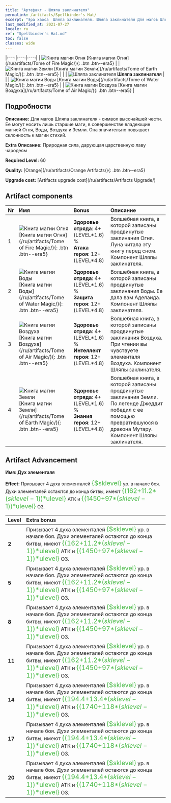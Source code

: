 ```yaml
---
title: "Артефакт - Шляпа заклинателя"
permalink: /artifacts/Spellbinder's Hat/
excerpt: "Эра хаоса  Шляпа заклинателя. Шляпа заклинателя Для магов Шляпа заклинателя - символ высочайшей чести. Ее могут носить лишь старшие маги, в совершенстве владеющие магией Огня, Воды, Воздуха и Земли. Она значительно повышает склонность к магии стихий."
last_modified_at: 2021-07-27
locale: ru
ref: "Spellbinder's Hat.md"
toc: false
classes: wide
---
```


  |:---:|:---:|:---:| 
  | ![Книга магии Огня](/images/t/artifact_40461.png) [Книга магии Огня](/ru/artifacts/Tome of Fire Magic/){: .btn .btn--era5} |   | ![Книга магии Земли](/images/t/artifact_40464.png) [Книга магии Земли](/ru/artifacts/Tome of Earth Magic/){: .btn .btn--era5} | 
  |   | ![Шляпа заклинателя](/images/t/icon_artifact_46.png) **Шляпа заклинателя** |  | 
  | ![Книга магии Воды](/images/t/artifact_40462.png) [Книга магии Воды](/ru/artifacts/Tome of Water Magic/){: .btn .btn--era5} |   | ![Книга магии Воздуха](/images/t/artifact_40463.png) [Книга магии Воздуха](/ru/artifacts/Tome of Air Magic/){: .btn .btn--era5} | 


## Подробности

 **Описание:** Для магов Шляпа заклинателя - символ высочайшей чести. Ее могут носить лишь старшие маги, в совершенстве владеющие магией Огня, Воды, Воздуха и Земли. Она значительно повышает склонность к магии стихий.

 **Extra Описание:** Природная сила, дарующая царственную лаву чародеям

 **Required Level:** 60

 **Quality:** [Orange](/ru/artifacts/Orange Artifacts/){: .btn .btn--era5}

 **Upgrade cost:** [Artifacts upgrade cost](/ru/artifacts/Artifacts Upgrade/)



## Artifact components

  | Nr |    Имя    |   Bonus | Описание | 
  |:---|:-----------|:--------|:------------| 
  | 1 | ![Книга магии Огня](/images/t/artifact_40461.png) [Книга магии Огня](/ru/artifacts/Tome of Fire Magic/){: .btn .btn--era5} | **Здоровье отряда**: 4+(LEVEL\*1.6) %<br/>**Атака героя**: 12+(LEVEL\*4.8) | Волшебная книга, в которой записаны продвинутые заклинания Огня. Луна читала эту книгу перед сном. Компонент Шляпы заклинателя. | 
  | 2 | ![Книга магии Воды](/images/t/artifact_40462.png) [Книга магии Воды](/ru/artifacts/Tome of Water Magic/){: .btn .btn--era5} | **Здоровье отряда**: 4+(LEVEL\*1.6) %<br/>**Защита героя**: 12+(LEVEL\*4.8) | Волшебная книга, в которой записаны продвинутые заклинания Воды. Ее дала вам Аделаида. Компонент Шляпы заклинателя. | 
  | 3 | ![Книга магии Воздуха](/images/t/artifact_40463.png) [Книга магии Воздуха](/ru/artifacts/Tome of Air Magic/){: .btn .btn--era5} | **Здоровье отряда**: 4+(LEVEL\*1.6) %<br/>**Интеллект героя**: 12+(LEVEL\*4.8) | Волшебная книга, в которой записаны продвинутые заклинания Воздуха. При чтении вы чувствуете элементаля Воздуха. Компонент Шляпы заклинателя. | 
  | 4 | ![Книга магии Земли](/images/t/artifact_40464.png) [Книга магии Земли](/ru/artifacts/Tome of Earth Magic/){: .btn .btn--era5} | **Здоровье отряда**: 4+(LEVEL\*1.6) %<br/>**Знания героя**: 12+(LEVEL\*4.8) | Волшебная книга, в которой записаны продвинутые заклинания Земли. По легенде Джеддит победил с ее помощью превратившуюся в дракона Мутару. Компонент Шляпы заклинателя. | 


## Artifact Advancement

 **Имя: Дух элементаля**

 **Effect:** Призывает 4 духа элементалей <span style="color: #48b946;font-size:20px">{$sklevel}</span> ур. в начале боя. Духи элементалей остаются до конца битвы, имеют <span style="color: #48b946;font-size:20px">{(162+11.2*($sklevel-1))*$ulevel}</span> АТК и <span style="color: #48b946;font-size:20px">{(1450+97*($sklevel-1))*$ulevel}</span> ОЗ.

  |  Level  |    Extra bonus  | 
  |:--------|:----------------| 
  | **2** | Призывает 4 духа элементалей <span style="color: #48b946;font-size:20px">{$sklevel}</span> ур. в начале боя. Духи элементалей остаются до конца битвы, имеют <span style="color: #48b946;font-size:20px">{(162+11.2*($sklevel-1))*$ulevel}</span> АТК и <span style="color: #48b946;font-size:20px">{(1450+97*($sklevel-1))*$ulevel}</span> ОЗ. | 
  | **5** | Призывает 4 духа элементалей <span style="color: #48b946;font-size:20px">{$sklevel}</span> ур. в начале боя. Духи элементалей остаются до конца битвы, имеют <span style="color: #48b946;font-size:20px">{(162+11.2*($sklevel-1))*$ulevel}</span> АТК и <span style="color: #48b946;font-size:20px">{(1450+97*($sklevel-1))*$ulevel}</span> ОЗ. | 
  | **8** | Призывает 4 духа элементалей <span style="color: #48b946;font-size:20px">{$sklevel}</span> ур. в начале боя. Духи элементалей остаются до конца битвы, имеют <span style="color: #48b946;font-size:20px">{(162+11.2*($sklevel-1))*$ulevel}</span> АТК и <span style="color: #48b946;font-size:20px">{(1450+97*($sklevel-1))*$ulevel}</span> ОЗ. | 
  | **11** | Призывает 4 духа элементалей <span style="color: #48b946;font-size:20px">{$sklevel}</span> ур. в начале боя. Духи элементалей остаются до конца битвы, имеют <span style="color: #48b946;font-size:20px">{(162+11.2*($sklevel-1))*$ulevel}</span> АТК и <span style="color: #48b946;font-size:20px">{(1450+97*($sklevel-1))*$ulevel}</span> ОЗ. | 
  | **14** | Призывает 4 духа элементалей <span style="color: #48b946;font-size:20px">{$sklevel}</span> ур. в начале боя. Духи элементалей остаются до конца битвы, имеют <span style="color: #48b946;font-size:20px">{(194.4+13.4*($sklevel-1))*$ulevel}</span> АТК и <span style="color: #48b946;font-size:20px">{(1740+118*($sklevel-1))*$ulevel}</span> ОЗ. | 
  | **17** | Призывает 4 духа элементалей <span style="color: #48b946;font-size:20px">{$sklevel}</span> ур. в начале боя. Духи элементалей остаются до конца битвы, имеют <span style="color: #48b946;font-size:20px">{(194.4+13.4*($sklevel-1))*$ulevel}</span> АТК и <span style="color: #48b946;font-size:20px">{(1740+118*($sklevel-1))*$ulevel}</span> ОЗ. | 
  | **20** | Призывает 4 духа элементалей <span style="color: #48b946;font-size:20px">{$sklevel}</span> ур. в начале боя. Духи элементалей остаются до конца битвы, имеют <span style="color: #48b946;font-size:20px">{(194.4+13.4*($sklevel-1))*$ulevel}</span> АТК и <span style="color: #48b946;font-size:20px">{(1740+118*($sklevel-1))*$ulevel}</span> ОЗ. | 
